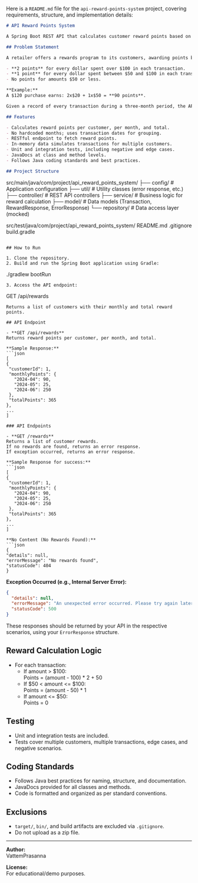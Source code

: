 Here is a `README.md` file for the `api-reward-points-system` project, covering requirements, structure, and implementation details:

```markdown
# API Reward Points System

A Spring Boot REST API that calculates customer reward points based on their transaction history, as per the requirements for a web API developer assignment.

## Problem Statement

A retailer offers a rewards program to its customers, awarding points based on each recorded purchase:

- **2 points** for every dollar spent over $100 in each transaction.
- **1 point** for every dollar spent between $50 and $100 in each transaction.
- No points for amounts $50 or less.

**Example:**  
A $120 purchase earns: 2x$20 + 1x$50 = **90 points**.

Given a record of every transaction during a three-month period, the API calculates the reward points earned for each customer per month and in total.

## Features

- Calculates reward points per customer, per month, and total.
- No hardcoded months; uses transaction dates for grouping.
- RESTful endpoint to fetch reward points.
- In-memory data simulates transactions for multiple customers.
- Unit and integration tests, including negative and edge cases.
- JavaDocs at class and method levels.
- Follows Java coding standards and best practices.

## Project Structure

```
src/main/java/com/project/api_reward_points_system/
├── config/             # Application configuration
├── util/               # Utility classes (error response, etc.)
├── controller/         # REST API controllers
├── service/            # Business logic for reward calculation
├── model/              # Data models (Transaction, RewardResponse, ErrorResponse)
└── repository/         # Data access layer (mocked)

src/test/java/com/project/api_reward_points_system/
README.md
.gitignore
build.gradle
```

## How to Run

1. Clone the repository.
2. Build and run the Spring Boot application using Gradle:
   ```
./gradlew bootRun
   ```
3. Access the API endpoint:
   ```
GET /api/rewards
   ```
   Returns a list of customers with their monthly and total reward points.

## API Endpoint

- **GET /api/rewards**  
  Returns reward points per customer, per month, and total.

**Sample Response:**
```json
[
  {
    "customerId": 1,
    "monthlyPoints": {
      "2024-04": 90,
      "2024-05": 25,
      "2024-06": 250
    },
    "totalPoints": 365
  },
  ...
]

### API Endpoints

- **GET /rewards**  
  Returns a list of customer rewards.  
  If no rewards are found, returns an error response.
  If exception occurred, returns an error response.

**Sample Response for success:**
```json
[
  {
    "customerId": 1,
    "monthlyPoints": {
      "2024-04": 90,
      "2024-05": 25,
      "2024-06": 250
    },
    "totalPoints": 365
  },
  ...
]

**No Content (No Rewards Found):**
```json
{
  "details": null,
  "errorMessage": "No rewards found",
  "statusCode": 404
}
```

**Exception Occurred (e.g., Internal Server Error):**
```json
{
  "details": null,
  "errorMessage": "An unexpected error occurred. Please try again later.",
  "statusCode": 500
}
```

These responses should be returned by your API in the respective scenarios, using your `ErrorResponse` structure.

## Reward Calculation Logic

- For each transaction:
    - If amount > $100:  
      Points = (amount - 100) * 2 + 50
    - If $50 < amount <= $100:  
      Points = (amount - 50) * 1
    - If amount <= $50:  
      Points = 0

## Testing

- Unit and integration tests are included.
- Tests cover multiple customers, multiple transactions, edge cases, and negative scenarios.

## Coding Standards

- Follows Java best practices for naming, structure, and documentation.
- JavaDocs provided for all classes and methods.
- Code is formatted and organized as per standard conventions.

## Exclusions

- `target/`, `bin/`, and build artifacts are excluded via `.gitignore`.
- Do not upload as a zip file.

---

**Author:**  
VattemPrasanna

**License:**  
For educational/demo purposes.
```
